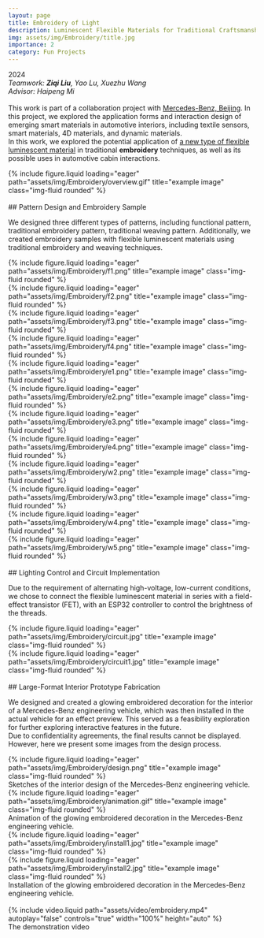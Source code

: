 ```yaml
---
layout: page
title: Embroidery of Light
description: Luminescent Flexible Materials for Traditional Craftsmanship
img: assets/img/Embroidery/title.jpg
importance: 2
category: Fun Projects
---
```


2024  
*Teamwork: **Ziqi Liu**, Yao Lu, Xuezhu Wang*  
*Advisor: Haipeng Mi*  
<br>
This work is part of a collaboration project with [Mercedes-Benz, Beijing](https://group.mercedes-benz.com/careers/about-us/locations/location-detail-page-5184.html). In this project, we explored the application forms and interaction design of emerging smart materials in automotive interiors, including textile sensors, smart materials, 4D materials, and dynamic materials.  
In this work, we explored the potential application of [a new type of flexible luminescent material](https://www.nature.com/articles/s41586-021-03295-8) in traditional **embroidery** techniques, as well as its possible uses in automotive cabin interactions.

<div class="row">
    <div class="col-sm mt-3 mt-md-0">
        {% include figure.liquid loading="eager" path="assets/img/Embroidery/overview.gif" title="example image" class="img-fluid rounded" %}
    </div>
</div>

<br>
## Pattern Design and Embroidery Sample

We designed three different types of patterns, including functional pattern, traditional embroidery pattern, traditional weaving pattern. Additionally, we created embroidery samples with flexible luminescent materials using traditional embroidery and weaving techniques.

<div class="row">
    <div class="col-sm mt-3 mt-md-0">
        {% include figure.liquid loading="eager" path="assets/img/Embroidery/f1.png" title="example image" class="img-fluid rounded" %}
    </div>
    <div class="col-sm mt-3 mt-md-0">
        {% include figure.liquid loading="eager" path="assets/img/Embroidery/f2.png" title="example image" class="img-fluid rounded" %}
    </div>
    <div class="col-sm mt-3 mt-md-0">
        {% include figure.liquid loading="eager" path="assets/img/Embroidery/f3.png" title="example image" class="img-fluid rounded" %}
    </div>
    <div class="col-sm mt-3 mt-md-0">
        {% include figure.liquid loading="eager" path="assets/img/Embroidery/f4.png" title="example image" class="img-fluid rounded" %}
    </div>
</div>
<div class="row">
    <div class="col-sm mt-3 mt-md-0">
        {% include figure.liquid loading="eager" path="assets/img/Embroidery/e1.png" title="example image" class="img-fluid rounded" %}
    </div>
    <div class="col-sm mt-3 mt-md-0">
        {% include figure.liquid loading="eager" path="assets/img/Embroidery/e2.png" title="example image" class="img-fluid rounded" %}
    </div>
    <div class="col-sm mt-3 mt-md-0">
        {% include figure.liquid loading="eager" path="assets/img/Embroidery/e3.png" title="example image" class="img-fluid rounded" %}
    </div>
    <div class="col-sm mt-3 mt-md-0">
        {% include figure.liquid loading="eager" path="assets/img/Embroidery/e4.png" title="example image" class="img-fluid rounded" %}
    </div>
</div>
<div class="row">
    <div class="col-sm mt-3 mt-md-0">
        {% include figure.liquid loading="eager" path="assets/img/Embroidery/w2.png" title="example image" class="img-fluid rounded" %}
    </div>
    <div class="col-sm mt-3 mt-md-0">
        {% include figure.liquid loading="eager" path="assets/img/Embroidery/w3.png" title="example image" class="img-fluid rounded" %}
    </div>
    <div class="col-sm mt-3 mt-md-0">
        {% include figure.liquid loading="eager" path="assets/img/Embroidery/w4.png" title="example image" class="img-fluid rounded" %}
    </div>
    <div class="col-sm mt-3 mt-md-0">
        {% include figure.liquid loading="eager" path="assets/img/Embroidery/w5.png" title="example image" class="img-fluid rounded" %}
    </div>
</div>

<br>
## Lighting Control and Circuit Implementation

Due to the requirement of alternating high-voltage, low-current conditions, we chose to connect the flexible luminescent material in series with a field-effect transistor (FET), with an ESP32 controller to control the brightness of the threads.

<div class="row">
    <div class="col-sm mt-3 mt-md-0">
        {% include figure.liquid loading="eager" path="assets/img/Embroidery/circuit.jpg" title="example image" class="img-fluid rounded" %}
    </div>
    <div class="col-sm mt-3 mt-md-0">
        {% include figure.liquid loading="eager" path="assets/img/Embroidery/circuit1.jpg" title="example image" class="img-fluid rounded" %}
    </div>
</div>

<br>
## Large-Format Interior Prototype Fabrication

We designed and created a glowing embroidered decoration for the interior of a Mercedes-Benz engineering vehicle, which was then installed in the actual vehicle for an effect preview. This served as a feasibility exploration for further exploring interactive features in the future.  
Due to confidentiality agreements, the final results cannot be displayed. However, here we present some images from the design process.

<div class="row">
    <div class="col-sm mt-3 mt-md-0">
        {% include figure.liquid loading="eager" path="assets/img/Embroidery/design.png" title="example image" class="img-fluid rounded" %}
    </div>
</div>
<div class="caption">
    Sketches of the interior design of the Mercedes-Benz engineering vehicle.
</div>
<div class="row">
    <div class="col-sm mt-3 mt-md-0">
        {% include figure.liquid loading="eager" path="assets/img/Embroidery/animation.gif" title="example image" class="img-fluid rounded" %}
    </div>
</div>
<div class="caption">
    Animation of the glowing embroidered decoration in the Mercedes-Benz engineering vehicle.
</div>


<div class="row">
    <div class="col-sm-4 mt-3 mt-md-0">
        {% include figure.liquid loading="eager" path="assets/img/Embroidery/install1.jpg" title="example image" class="img-fluid rounded" %}
    </div>
    <div class="col-sm-8 mt-3 mt-md-0">
        {% include figure.liquid loading="eager" path="assets/img/Embroidery/install2.jpg" title="example image" class="img-fluid rounded" %}
    </div>
</div>
<div class="caption">
    Installation of the glowing embroidered decoration in the Mercedes-Benz engineering vehicle.
</div>

<br>

<div class="row">
    <div class="col-sm mt-3 mt-md-0">
        {% include video.liquid path="assets/video/embroidery.mp4" autoplay="false" controls="true" width="100%" height="auto" %}
    </div>
</div>
<div class="caption">
    The demonstration video
</div>
